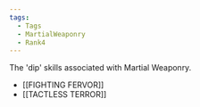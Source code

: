 ```yaml
---
tags:
  - Tags
  - MartialWeaponry
  - Rank4
---
```

The 'dip' skills associated with Martial Weaponry.

- [[FIGHTING FERVOR]]
- [[TACTLESS TERROR]]
